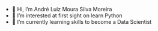 - 👋 Hi, I’m André Luiz Moura Silva Moreira
- 👀 I’m interested at first sight on learn Python 
- 🌱 I’m currently learning skills to become a Data Scientist


<!---
Nabuchadresar/Nabuchadresar is a ✨ special ✨ repository because its `README.md` (this file) appears on your GitHub profile.
You can click the Preview link to take a look at your changes.
--->
